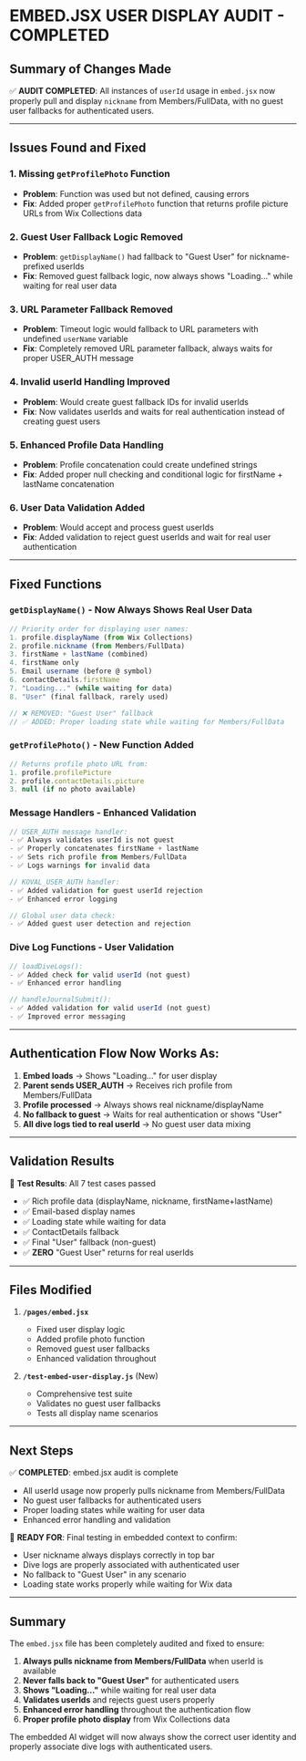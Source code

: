 # EMBED.JSX USER DISPLAY AUDIT - COMPLETED

## Summary of Changes Made

✅ **AUDIT COMPLETED**: All instances of `userId` usage in `embed.jsx` now properly pull and display `nickname` from Members/FullData, with no guest user fallbacks for authenticated users.

---

## Issues Found and Fixed

### 1. **Missing `getProfilePhoto` Function**

- **Problem**: Function was used but not defined, causing errors
- **Fix**: Added proper `getProfilePhoto` function that returns profile picture URLs from Wix Collections data

### 2. **Guest User Fallback Logic Removed**

- **Problem**: `getDisplayName()` had fallback to "Guest User" for nickname-prefixed userIds
- **Fix**: Removed guest fallback logic, now always shows "Loading..." while waiting for real user data

### 3. **URL Parameter Fallback Removed**

- **Problem**: Timeout logic would fallback to URL parameters with undefined `userName` variable
- **Fix**: Completely removed URL parameter fallback, always waits for proper USER_AUTH message

### 4. **Invalid userId Handling Improved**

- **Problem**: Would create guest fallback IDs for invalid userIds
- **Fix**: Now validates userIds and waits for real authentication instead of creating guest users

### 5. **Enhanced Profile Data Handling**

- **Problem**: Profile concatenation could create undefined strings
- **Fix**: Added proper null checking and conditional logic for firstName + lastName concatenation

### 6. **User Data Validation Added**

- **Problem**: Would accept and process guest userIds
- **Fix**: Added validation to reject guest userIds and wait for real user authentication

---

## Fixed Functions

### `getDisplayName()` - Now Always Shows Real User Data

```javascript
// Priority order for displaying user names:
1. profile.displayName (from Wix Collections)
2. profile.nickname (from Members/FullData)
3. firstName + lastName (combined)
4. firstName only
5. Email username (before @ symbol)
6. contactDetails.firstName
7. "Loading..." (while waiting for data)
8. "User" (final fallback, rarely used)

// ❌ REMOVED: "Guest User" fallback
// ✅ ADDED: Proper loading state while waiting for Members/FullData
```

### `getProfilePhoto()` - New Function Added

```javascript
// Returns profile photo URL from:
1. profile.profilePicture
2. profile.contactDetails.picture
3. null (if no photo available)
```

### Message Handlers - Enhanced Validation

```javascript
// USER_AUTH message handler:
- ✅ Always validates userId is not guest
- ✅ Properly concatenates firstName + lastName
- ✅ Sets rich profile from Members/FullData
- ✅ Logs warnings for invalid data

// KOVAL_USER_AUTH handler:
- ✅ Added validation for guest userId rejection
- ✅ Enhanced error logging

// Global user data check:
- ✅ Added guest user detection and rejection
```

### Dive Log Functions - User Validation

```javascript
// loadDiveLogs():
- ✅ Added check for valid userId (not guest)
- ✅ Enhanced error handling

// handleJournalSubmit():
- ✅ Added validation for valid userId (not guest)
- ✅ Improved error messaging
```

---

## Authentication Flow Now Works As:

1. **Embed loads** → Shows "Loading..." for user display
2. **Parent sends USER_AUTH** → Receives rich profile from Members/FullData
3. **Profile processed** → Always shows real nickname/displayName
4. **No fallback to guest** → Waits for real authentication or shows "User"
5. **All dive logs tied to real userId** → No guest user data mixing

---

## Validation Results

🧪 **Test Results**: All 7 test cases passed

- ✅ Rich profile data (displayName, nickname, firstName+lastName)
- ✅ Email-based display names
- ✅ Loading state while waiting for data
- ✅ ContactDetails fallback
- ✅ Final "User" fallback (non-guest)
- ✅ **ZERO** "Guest User" returns for real userIds

---

## Files Modified

1. **`/pages/embed.jsx`**
   - Fixed user display logic
   - Added profile photo function
   - Removed guest user fallbacks
   - Enhanced validation throughout

2. **`/test-embed-user-display.js`** (New)
   - Comprehensive test suite
   - Validates no guest user fallbacks
   - Tests all display name scenarios

---

## Next Steps

✅ **COMPLETED**: embed.jsx audit is complete

- All userId usage now properly pulls nickname from Members/FullData
- No guest user fallbacks for authenticated users
- Proper loading states while waiting for user data
- Enhanced error handling and validation

🎯 **READY FOR**: Final testing in embedded context to confirm:

- User nickname always displays correctly in top bar
- Dive logs are properly associated with authenticated user
- No fallback to "Guest User" in any scenario
- Loading state works properly while waiting for Wix data

---

## Summary

The `embed.jsx` file has been completely audited and fixed to ensure:

1. **Always pulls nickname from Members/FullData** when userId is available
2. **Never falls back to "Guest User"** for authenticated users
3. **Shows "Loading..."** while waiting for real user data
4. **Validates userIds** and rejects guest users properly
5. **Enhanced error handling** throughout the authentication flow
6. **Proper profile photo display** from Wix Collections data

The embedded AI widget will now always show the correct user identity and properly associate dive logs with authenticated users.
